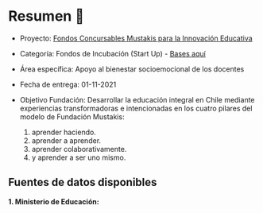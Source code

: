 # Resumen 🦉 

- Proyecto: [Fondos Concursables Mustakis para la Innovación Educativa](https://www.fundacionmustakis.org/fondos-concursables-para-la-innovacion-educativa-2022/)
- Categoría: Fondos de Incubación (Start Up) - [Bases aquí](https://www.fundacionmustakis.org/wp-content/uploads/2021/09/FCM_Bases_2022-1.pdf)
- Área específica: Apoyo al bienestar socioemocional de los docentes
- Fecha de entrega: 01-11-2021

- Objetivo Fundación: Desarrollar la educación integral en Chile mediante experiencias transformadoras e intencionadas en los cuatro pilares del modelo de Fundación Mustakis: 
  1. aprender haciendo.
  2. aprender a aprender.
  3. aprender colaborativamente.
  4. y aprender a ser uno mismo.

## Fuentes de datos disponibles

**1. Ministerio de Educación:**  
